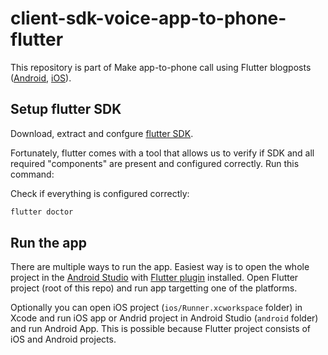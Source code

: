 # client-sdk-voice-app-to-phone-flutter

This repository is part of Make app-to-phone call using Flutter blogposts ([Android](https://learn.vonage.com/blog/2021/04/01/make-app-to-phone-call-using-android-and-flutter/), [iOS](https://learn.vonage.com/blog/2021/04/01/make-app-to-phone-call-using-ios-and-flutter/)).

## Setup flutter SDK

Download, extract and confgure [flutter SDK](https://flutter.dev/docs/get-started/install).

Fortunately, flutter comes with a tool that allows us to verify if SDK and all required "components" are present and configured correctly. Run this command:

Check if everything is configured correctly:

```cmd
flutter doctor
```

## Run the app

There are multiple ways to run the app. Easiest way is to open the whole project in the [Android Studio](https://developer.android.com/studio) with [Flutter plugin](https://flutter.dev/docs/development/tools/android-studio) installed. Open Flutter project (root of this repo) and run app targetting one of the platforms.

Optionally you can open iOS project (`ios/Runner.xcworkspace` folder) in Xcode and run iOS app or Andrid project in Android Studio (`android` folder) and run Android App. This is possible because Flutter project consists of iOS and Android projects.
